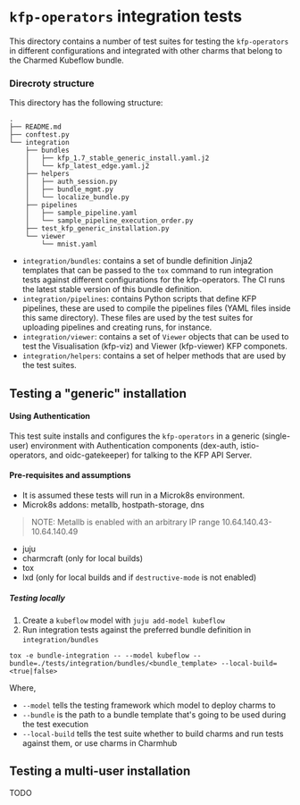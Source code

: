 # `kfp-operators` integration tests

This directory contains a number of test suites for testing the `kfp-operators` in different configurations and integrated with other charms that belong to the Charmed Kubeflow bundle.

### Direcroty structure

This directory has the following structure:

```
.
├── README.md
├── conftest.py
└── integration
    ├── bundles
    │   ├── kfp_1.7_stable_generic_install.yaml.j2
    │   └── kfp_latest_edge.yaml.j2
    ├── helpers
    │   ├── auth_session.py
    │   ├── bundle_mgmt.py
    │   └── localize_bundle.py
    ├── pipelines
    │   ├── sample_pipeline.yaml
    │   └── sample_pipeline_execution_order.py
    ├── test_kfp_generic_installation.py
    └── viewer
        └── mnist.yaml
```

* `integration/bundles`: contains a set of bundle definition Jinja2 templates that can be passed to the `tox` command to run integration tests against different configurations for the kfp-operators. The CI runs the latest stable version of this bundle definition.
* `integration/pipelines`: contains Python scripts that define KFP pipelines, these are used to compile the pipelines files (YAML files inside this same directory). These files are used by the test suites for uploading pipelines and creating runs, for instance.
* `integration/viewer`: contains a set of `Viewer` objects that can be used to test the Visualisation (kfp-viz) and Viewer (kfp-viewer) KFP componets.
* `integration/helpers`: contains a set of helper methods that are used by the test suites.

## Testing a "generic" installation

#### Using Authentication
This test suite installs and configures the `kfp-operators` in a generic (single-user) environment with Authentication components (dex-auth, istio-operators, and oidc-gatekeeper) for talking to the KFP API Server.

#### Pre-requisites and assumptions

* It is assumed these tests will run in a Microk8s environment.
* Microk8s addons: metallb, hostpath-storage, dns
> NOTE: Metallb is enabled with an arbitrary IP range 10.64.140.43-10.64.140.49
* juju
* charmcraft (only for local builds)
* tox
* lxd (only for local builds and if `destructive-mode` is not enabled)

##### Testing locally

1. Create a `kubeflow` model with `juju add-model kubeflow`
2. Run integration tests against the preferred bundle definition in `integration/bundles`

```
tox -e bundle-integration -- --model kubeflow --bundle=./tests/integration/bundles/<bundle_template> --local-build=<true|false>
```

Where,
* `--model` tells the testing framework which model to deploy charms to
* `--bundle` is the path to a bundle template that's going to be used during the test execution
* `--local-build` tells the test suite whether to build charms and run tests against them, or use charms in Charmhub

## Testing a multi-user installation
TODO

